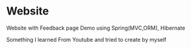 # Website
Website with Feedback page Demo using Spring(MVC,ORM), Hibernate 

Something I learned From Youtube and tried to create by myself
